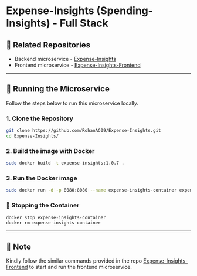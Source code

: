 # Expense-Insights (Spending-Insights) - Full Stack

## 🔗 Related Repositories
- Backend microservice - [Expense-Insights](https://github.com/RohanAC09/Expense-Insights)
- Frontend microservice - [Expense-Insights-Frontend](https://github.com/RohanAC09/Expense-Insights-Frontend)

---

## 🚀 Running the Microservice

Follow the steps below to run this microservice locally.

### 1. Clone the Repository
```bash
git clone https://github.com/RohanAC09/Expense-Insights.git
cd Expense-Insights/
```

### 2. Build the image with Docker
```bash
sudo docker build -t expense-insights:1.0.7 .
```

### 3. Run the Docker image
```bash
sudo docker run -d -p 8080:8080 --name expense-insights-container expense-insights:1.0.7
```

### 🛑 Stopping the Container
```bash
docker stop expense-insights-container
docker rm expense-insights-container
```

---

## 📜 Note

Kindly follow the similar commands provided in the repo [Expense-Insights-Frontend](https://github.com/RohanAC09/Expense-Insights-Frontend) to start and run the frontend microservice.
